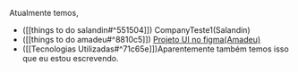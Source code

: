 Atualmente temos, 
- ([[things to do salandin#^551504]]) CompanyTeste1(Salandin)
- ([[things to do amadeu#^8810c5]]) [Projeto UI no figma(Amadeu)](https://www.figma.com/file/kAoUqRq62A6RFdryKPksbT/Projeto-tcc-01?node-id=0%3A1) 
-  ([[Tecnologias Utilizadas#^71c65e]])Aparentemente também temos isso que eu estou escrevendo.